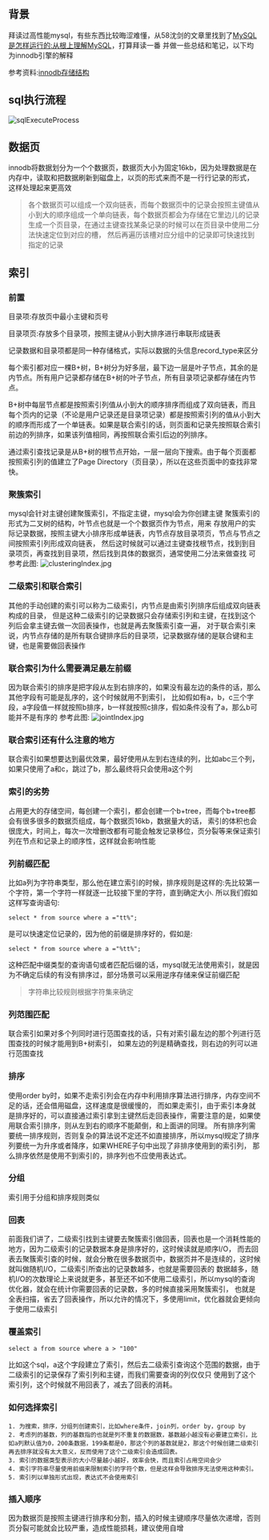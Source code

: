 ## 背景
拜读过高性能mysql，有些东西比较晦涩难懂，从58沈剑的文章里找到了[MySQL是怎样运行的:从根上理解MySQL](https://juejin.im/book/5bffcbc9f265da614b11b731/section/5bffdbf06fb9a049f570dc4f#heading-1)，打算拜读一番
并做一些总结和笔记，以下均为innodb引擎的解释

参考资料:[innodb存储结构](https://github.com/jeremycole/innodb_ruby)
## sql执行流程
![sqlExecuteProcess](../_media/sql.png)
## 数据页
innodb将数据划分为一个个数据页，数据页大小为固定16kb，因为处理数据是在内存中，读取和把数据刷新到磁盘上，以页的形式来而不是一行行记录的形式，
这样处理起来更高效
> 各个数据页可以组成一个双向链表，而每个数据页中的记录会按照主键值从小到大的顺序组成一个单向链表，每个数据页都会为存储在它里边儿的记录生成一个页目录，在通过主键查找某条记录的时候可以在页目录中使用二分法快速定位到对应的槽，
然后再遍历该槽对应分组中的记录即可快速找到指定的记录
## 索引
### 前置
目录项:存放页中最小主键和页号

目录项页:存放多个目录项，按照主键从小到大排序进行串联形成链表

记录数据和目录项都是同一种存储格式，实际以数据的头信息record_type来区分

每个索引都对应一棵B+树，B+树分为好多层，最下边一层是叶子节点，其余的是内节点。所有用户记录都存储在B+树的叶子节点，所有目录项记录都存储在内节点。

B+树中每层节点都是按照索引列值从小到大的顺序排序而组成了双向链表，而且每个页内的记录（不论是用户记录还是目录项记录）都是按照索引列的值从小到大的顺序而形成了一个单链表。如果是联合索引的话，则页面和记录先按照联合索引前边的列排序，如果该列值相同，再按照联合索引后边的列排序。

通过索引查找记录是从B+树的根节点开始，一层一层向下搜索。由于每个页面都按照索引列的值建立了Page Directory（页目录），所以在这些页面中的查找非常快。
### 聚簇索引
mysql会针对主键创建聚簇索引，不指定主键，mysql会为你创建主键
聚簇索引的形式为二叉树的结构，叶节点也就是一个个数据页作为节点，用来
存放用户的实际记录数据，按照主键大小排序形成单链表，内节点存放目录项页，节点与节点之间按照索引列形成双向链表，
然后这时候就可以通过主键查找根节点，找到到目录项页，再查找到目录项，然后找到具体的数据页，通常使用二分法来做查找
可参考此图:
![clusteringIndex.jpg](../_media/clusteringIndex.jpg)
### 二级索引和联合索引
其他的手动创建的索引可以称为二级索引，内节点是由索引列排序后组成双向链表构成的目录，
但是这种二级索引的记录数据只会存储索引列和主键，在找到这个列后会拿主键去做一次回表操作，也就是再去聚簇索引查一遍，
对于联合索引来说，内节点存储的是所有联合键排序后的目录项，记录数据存储的是联合键和主键，也是需要做回表操作
### 联合索引为什么需要满足最左前缀
因为联合索引的排序是把字段从左到右排序的，如果没有最左边的条件的话，那么其他字段有可能是乱序的，这个时候就用不到索引，
比如假如有a，b，c三个字段，a字段值一样就按照b排序，b一样就按照c排序，假如条件没有了a，那么b可能并不是有序的
参考此图:
![jointIndex.jpg](../_media/jointIndex.jpg)
### 联合索引还有什么注意的地方
联合索引如果想要达到最优效果，最好使用从左到右连续的列，比如abc三个列，如果只使用了a和c，跳过了b，那么最终将只会使用a这个列
### 索引的劣势
占用更大的存储空间，每创建一个索引，都会创建一个b+tree，而每个b+tree都会有很多很多的数据页组成，每个数据页16kb，数据量大的话，
索引的体积也会很庞大，时间上，每次一次增删改都有可能会触发记录移位，页分裂等来保证索引列在节点和记录上的顺序性，这样就会影响性能
### 列前缀匹配
比如a列为字符串类型，那么他在建立索引的时候，排序规则是这样的:先比较第一个字符，第一个字符一样就逐一比较接下里的字符，直到确定大小.
所以我们假如这样写查询语句:
```code
select * from source where a ="tt%";
```
是可以快速定位记录的，因为他的前缀是排序好的，假如是:
```code
select * from source where a ="%tt%";
```
这种匹配中缀类型的查询语句或者匹配后缀的话，mysql就无法使用索引，就是因为不确定后续的有没有排序过，部分场景可以采用逆序存储来保证前缀匹配
> 字符串比较规则根据字符集来确定
### 列范围匹配
联合索引如果对多个列同时进行范围查找的话，只有对索引最左边的那个列进行范围查找的时候才能用到B+树索引，
如果左边的列是精确查找，则右边的列可以进行范围查找
### 排序
使用order by时，如果不走索引列会在内存中利用排序算法进行排序，内存空间不足的话，还会借用磁盘，这样速度是很缓慢的，
而如果走索引，由于索引本身就是排序好的，可以直接通过索引拿到主键然后走回表操作，需要注意的是，如果使用联合索引排序，则从左到右的顺序不能颠倒，和上面讲的同理。
所有排序列需要统一排序规则，否则复杂的算法说不定还不如直接排序，所以mysql规定了排序列要统一为升序或者降序，如果WHERE子句中出现了非排序使用到的索引列，
那么排序依然是使用不到索引的，排序列也不应使用表达式。
### 分组
索引用于分组和排序规则类似
### 回表
前面我们讲了，二级索引找到主键要去聚簇索引做回表，回表也是一个消耗性能的地方，因为二级索引的记录数据本身是排序好的，这时候读就是顺序I/O，
而去回表去聚簇索引查的时候，就会分散在很多数据页中，数据页并不是连续的，这时候就叫做随机I/O，二级索引所查出的记录数越多，也就是需要回表的
数据越多，随机I/O的次数理论上来说就更多，甚至还不如不使用二级索引，所以mysql的查询优化器，就会在统计你需要回表的记录数，多的时候直接采用聚簇索引，
也就是全表扫描，省去了回表操作，所以允许的情况下，多使用limit，优化器就会更倾向于使用二级索引
### 覆盖索引
```code
select a from source where a > "100"
```
比如这个sql，a这个字段建立了索引，然后去二级索引查询这个范围的数据，由于二级索引的记录保存了索引列和主键，而我们需要查询的列仅仅只
使用到了这个索引列，这个时候就不用回表了，减去了回表的消耗。
### 如何选择索引
    1. 为搜索，排序，分组列创建索引，比如where条件，join列，order by，group by
    2. 考虑列的基数，列的基数指的也就是列不重复的数据数，基数越小越没有必要建立索引，比如a列默认值为0，200条数据，199条都是0，那这个列的基数就是2，那这个时候创建二级索引再去排序就没有太大意义，反而使用了这个二级索引会造成回表。
    3. 索引的数据类型表示的大小尽量越小越好，效率会快，而且索引占用空间会少
    4. 索引字符串尽量使用前缀来限制索引的字符个数，但是这样会导致排序无法使用这种索引。
    5. 索引列以单独形式出现，表达式不会使用索引
### 插入顺序
因为数据页是按照主键进行排序和分割，插入的时候主键顺序尽量依次递增，否则页分裂可能就会比较严重，造成性能损耗，建议使用自增










